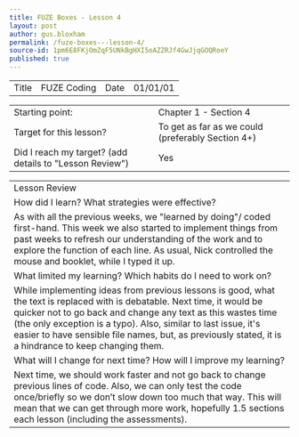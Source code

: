 ```yaml
---
title: FUZE Boxes - Lesson 4
layout: post
author: gus.bloxham
permalink: /fuze-boxes---lesson-4/
source-id: 1pm6E8FKjOmZqF5UNkBgHXI5oAZZRJf4GwJjqGOQRoeY
published: true
---
```

<table>
  <tr>
    <td>Title</td>
    <td>FUZE Coding</td>
    <td>Date</td>
    <td>01/01/01</td>
  </tr>
</table>


<table>
  <tr>
    <td>Starting point:</td>
    <td>Chapter 1 - Section 4</td>
  </tr>
  <tr>
    <td>Target for this lesson?</td>
    <td>To get as far as we could (preferably Section 4+)</td>
  </tr>
  <tr>
    <td>Did I reach my target? 
(add details to "Lesson Review")</td>
    <td> Yes</td>
  </tr>
</table>


<table>
  <tr>
    <td>Lesson Review</td>
  </tr>
  <tr>
    <td>How did I learn? What strategies were effective? </td>
  </tr>
  <tr>
    <td>As with all the previous weeks, we "learned by doing"/ coded first-hand. This week we also started to implement things from past weeks to refresh our understanding of the work and to explore the function of each line. As usual, Nick controlled the mouse and booklet, while I typed it up.</td>
  </tr>
  <tr>
    <td>What limited my learning? Which habits do I need to work on? </td>
  </tr>
  <tr>
    <td>While implementing ideas from previous lessons is good, what the text is replaced with is debatable. Next time, it would be quicker not to go back and change any text as this wastes time (the only exception is a typo). Also, similar to last issue, it's easier to have sensible file names, but, as previously stated, it is a hindrance to keep changing them.</td>
  </tr>
  <tr>
    <td>What will I change for next time? How will I improve my learning?</td>
  </tr>
  <tr>
    <td>Next time, we should work faster and not go back to change previous lines of code. Also, we can only test the code once/briefly so we don’t slow down too much that way. This will mean that we can get through more work, hopefully 1.5 sections each lesson (including the assessments).</td>
  </tr>
</table>


